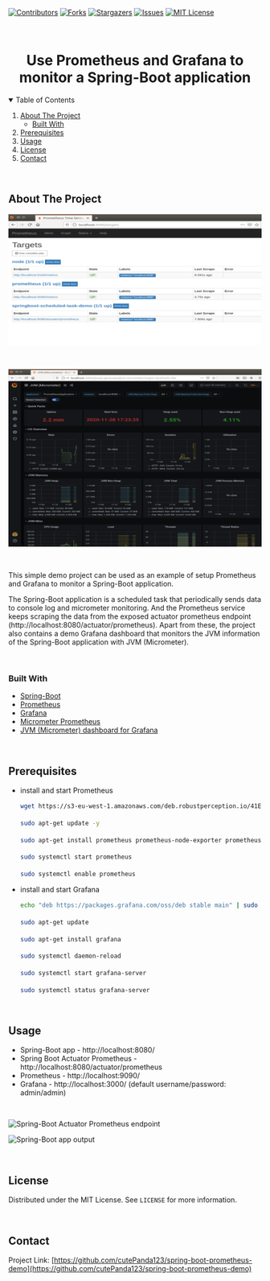 [![Contributors][contributors-shield]][contributors-url]
[![Forks][forks-shield]][forks-url]
[![Stargazers][stars-shield]][stars-url]
[![Issues][issues-shield]][issues-url]
[![MIT License][license-shield]][license-url]


<br />
<p align="center">
  <h1 align="center">Use Prometheus and Grafana to monitor a Spring-Boot application</h1>
</p>


<details open="open">
  <summary>Table of Contents</summary>
  <ol>
    <li>
      <a href="#about-the-project">About The Project</a>
      <ul>
        <li><a href="#built-with">Built With</a></li>
      </ul>
    </li>
    <li>
      <a href="#prerequisites">Prerequisites</a>
    </li>
    <li><a href="#usage">Usage</a></li>
    <li><a href="#license">License</a></li>
    <li><a href="#contact">Contact</a></li>
  </ol>
</details>


<br />

## About The Project

![Prometheus Monitoring](images/prometheus-scheduled-task-endpoint.PNG?raw=true)

<br/>

![Grafana JVM Dashboard](images/grafana-jvm-dashboard.PNG?raw=true)

<br />

This simple demo project can be used as an example of setup Prometheus and Grafana to monitor a Spring-Boot application. 

The Spring-Boot application is a scheduled task that periodically sends data to console log and micrometer monitoring. And the Prometheus service keeps scraping the data from the exposed actuator prometheus endpoint (http://localhost:8080/actuator/prometheus). Apart from these, the project also contains a demo Grafana dashboard that monitors the JVM information of the Spring-Boot application with JVM (Micrometer). 

<br/>

### Built With

* [Spring-Boot](https://spring.io/projects/spring-boot)
* [Prometheus](https://prometheus.io/)
* [Grafana](https://grafana.com/)
* [Micrometer Prometheus](https://micrometer.io/docs/registry/prometheus)
* [JVM (Micrometer) dashboard for Grafana](https://grafana.com/grafana/dashboards/4701)

<br/>


## Prerequisites 

* install and start Prometheus
  ```sh
  wget https://s3-eu-west-1.amazonaws.com/deb.robustperception.io/41EFC99D.gpg | sudo apt-key add -

  sudo apt-get update -y

  sudo apt-get install prometheus prometheus-node-exporter prometheus-pushgateway prometheus-alertmanager -y

  sudo systemctl start prometheus

  sudo systemctl enable prometheus
  ```

* install and start Grafana
  ```sh
  echo "deb https://packages.grafana.com/oss/deb stable main" | sudo tee -a /etc/apt/sources.list.d/grafana.list

  sudo apt-get update

  sudo apt-get install grafana

  sudo systemctl daemon-reload

  sudo systemctl start grafana-server

  sudo systemctl status grafana-server

<br />


## Usage

* Spring-Boot app - http://localhost:8080/
* Spring Boot Actuator Prometheus - http://localhost:8080/actuator/prometheus
* Prometheus - http://localhost:9090/
* Grafana - http://localhost:3000/  (default username/password: admin/admin)

<br />

![Spring-Boot Actuator Prometheus endpoint](images/actuator-endpoint.PNG?raw=true)

![Spring-Boot app output](images/scheduled-task-output.PNG?raw=true)

<br/>


## License

Distributed under the MIT License. See `LICENSE` for more information.

<br/>


## Contact
Project Link: [https://github.com/cutePanda123/spring-boot-prometheus-demo](https://github.com/cutePanda123/spring-boot-prometheus-demo)


<!-- MARKDOWN LINKS & IMAGES -->
<!-- https://www.markdownguide.org/basic-syntax/#reference-style-links -->
[contributors-shield]: https://img.shields.io/github/contributors/cutePanda123/spring-boot-prometheus-demo.svg?style=for-the-badge
[contributors-url]: https://github.com/cutePanda123/spring-boot-prometheus-demo/graphs/contributors
[forks-shield]: https://img.shields.io/github/forks/cutePanda123/spring-boot-prometheus-demo.svg?style=for-the-badge
[forks-url]: https://github.com/cutePanda123/spring-boot-prometheus-demo/network/members
[stars-shield]: https://img.shields.io/github/stars/cutePanda123/spring-boot-prometheus-demo.svg?style=for-the-badge
[stars-url]: https://github.com/cutePanda123/spring-boot-prometheus-demo/stargazers
[issues-shield]: https://img.shields.io/github/issues/cutePanda123/spring-boot-prometheus-demo.svg?style=for-the-badge
[issues-url]: https://github.com/cutePanda123/spring-boot-prometheus-demo/issues
[license-shield]: https://img.shields.io/github/license/cutePanda123/spring-boot-prometheus-demo.svg?style=for-the-badge
[license-url]: https://github.com/cutePanda123/spring-boot-prometheus-demo/blob/master/LICENSE.txt

